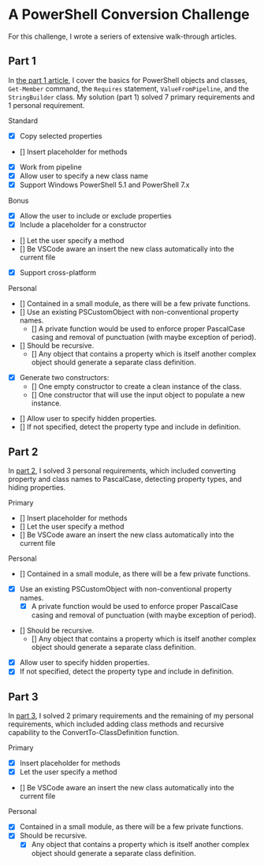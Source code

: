 # A PowerShell Conversion Challenge

For this challenge, I wrote a seriers of extensive walk-through articles.

## Part 1

In [the part 1 article][SolutionPart1], I cover the basics for PowerShell objects and classes, `Get-Member` command, the `Requires` statement, `ValueFromPipeline`, and the `StringBuilder` class. My solution (part 1) solved 7 primary requirements and 1 personal requirement.

Standard

- [x] Copy selected properties
- [] Insert placeholder for methods
- [x] Work from pipeline
- [x] Allow user to specify a new class name
- [x] Support Windows PowerShell 5.1 and PowerShell 7.x

Bonus

- [x] Allow the user to include or exclude properties
- [x] Include a placeholder for a constructor
- [] Let the user specify a method
- [] Be VSCode aware an insert the new class automatically into the current file
- [x] Support cross-platform

Personal

- [] Contained in a small module, as there will be a few private functions.
- [] Use an existing PSCustomObject with non-conventional property names.
  - [] A private function would be used to enforce proper PascalCase casing and removal of punctuation (with maybe exception of period).
- [] Should be recursive.
  - [] Any object that contains a property which is itself another complex object should generate a separate class definition.
- [x] Generate two constructors:
  - [] One empty constructor to create a clean instance of the class.
  - [] One constructor that will use the input object to populate a new instance.
- [] Allow user to specify hidden properties.
- [] If not specified, detect the property type and include in definition.

[SolutionPart1]: https://powershell.anovelidea.org/powershell/creating-class-definition-from-object-part-1/

## Part 2

In [part 2][SolutionPart2], I solved 3 personal requirements, which included converting property and class names to PascalCase, detecting property types, and hiding properties.

Primary

- [] Insert placeholder for methods
- [] Let the user specify a method
- [] Be VSCode aware an insert the new class automatically into the current file

Personal

- [] Contained in a small module, as there will be a few private functions.
- [x] Use an existing PSCustomObject with non-conventional property names.
  - [x] A private function would be used to enforce proper PascalCase casing and removal of punctuation (with maybe exception of period).
- [] Should be recursive.
  - [] Any object that contains a property which is itself another complex object should generate a separate class definition.
- [x] Allow user to specify hidden properties.
- [x] If not specified, detect the property type and include in definition.

[SolutionPart2]: https://powershell.anovelidea.org/powershell/creating-class-definition-from-object-part-2/

## Part 3

In [part 3][SolutionPart3], I solved 2 primary requirements and the remaining of my personal requirements, which included adding class methods and recursive capability to the ConvertTo-ClassDefinition function.

Primary

- [x] Insert placeholder for methods
- [x] Let the user specify a method
- [] Be VSCode aware an insert the new class automatically into the current file

Personal

- [x] Contained in a small module, as there will be a few private functions.
- [x] Should be recursive.
  - [x] Any object that contains a property which is itself another complex object should generate a separate class definition.

[SolutionPart3]: https://powershell.anovelidea.org/powershell/creating-class-definition-from-object-part-3/